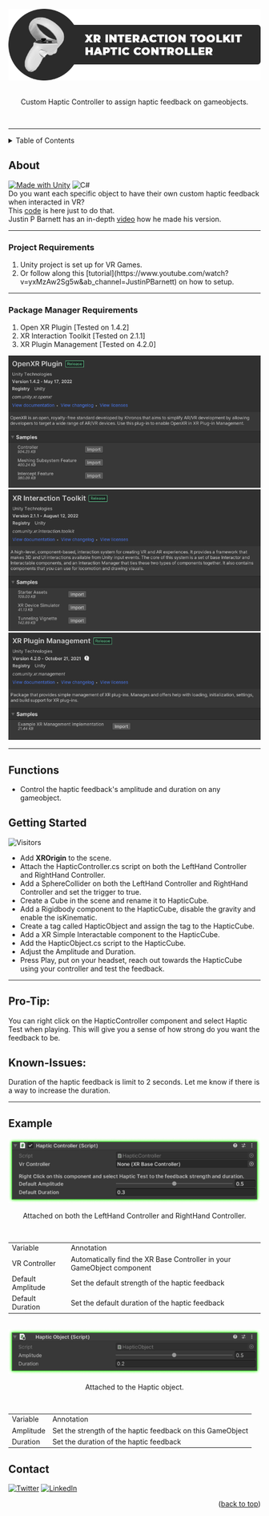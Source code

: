 <a name="readme-top"></a>

<!-- PROJECT LOGO -->
<div align="center">
<a href="https://github.com/hamdanbasri/HapticController-UnityXRInteractionToolkit/blob/main/HapticController.cs">
<img src="images/XITHCLogo.png" alt="Logo">
</a>
<br>
<br>
<p align="center">
Custom Haptic Controller to assign haptic feedback on gameobjects.
</p>
<br>
</div>
<hr>



<!-- TABLE OF CONTENTS -->
<details>
  <summary>Table of Contents</summary>
  <ol>
    <li><a href="#about">About</a></li>
    <li><a href="#functions">Functions</a></li>
    <li><a href="#getting-started">Getting Started</a></li>
    <li><a href="#example">Example</a></li>
    <li><a href="#contact">Contact</a></li>
  </ol>
</details>

<!-- ABOUT THE PROJECT -->
## About

[![Made with Unity](https://img.shields.io/badge/Made%20with-Unity-57b9d3.svg?style=for-the-badge&logo=unity)](https://unity3d.com)
![C#](https://img.shields.io/badge/C%23-239120?style=for-the-badge&logo=c-sharp&logoColor=white)
</br>
Do you want each specific object to have their own custom haptic feedback when interacted in VR?
</br>
This [code](https://github.com/hamdanbasri/HapticController-UnityXRInteractionToolkit/blob/main/HapticController.cs) is here just to do that.
<br>
Justin P Barnett has an in-depth [video](https://www.youtube.com/watch?v=-5tiV-lyYP8&ab_channel=JustinPBarnett) how he made his version.

<hr>



  <h3>Project Requirements</h3>
    <ol>
      <li>Unity project is set up for VR Games.</li>
      <li>Or follow along this [tutorial](https://www.youtube.com/watch?v=yxMzAw2Sg5w&ab_channel=JustinPBarnett) on how to setup.</li> 
    </ol>


<hr>

  <h3>Package Manager Requirements</h3>
    <td>
      <ol>
        <li>Open XR Plugin [Tested on 1.4.2]</li>
        <li>XR Interaction Toolkit [Tested on 2.1.1]</li>
        <li>XR Plugin Management [Tested on 4.2.0]</li>
      </ol>  
    </td>

<div align="center">
<img src="images/OpenXRPluginVersionImage.png" alt="OpenXRPluginVersionImage">
<img src="images/XRInteractionToolkitVersionImage.png" alt="XRInteractionToolkitVersionImage">
<img src="images/XRPluginManagementVersionImage.png" alt="XRPluginManagementVersion">
</div>
<hr>

<!-- FUNCTIONS -->
## Functions


* Control the haptic feedback's amplitude and duration on any gameobject.  

<!-- GETTING STARTED -->
## Getting Started
![Visitors](https://api.visitorbadge.io/api/visitors?path=https%3A%2F%2Fgithub.com%2Fhamdanbasri%2FHapticController-UnityXRInteractionToolkit&label=Visitors&countColor=%23263759&style=flat)
* Add <strong>XROrigin</strong> to the scene.
* Attach the HapticController.cs script on both the LeftHand Controller and RightHand Controller.
* Add a SphereCollider on both the LeftHand Controller and RightHand Controller and set the trigger to true.
* Create a Cube in the scene and rename it to HapticCube.
* Add a Rigidbody component to the HapticCube, disable the gravity and enable the isKinematic.
* Create a tag called HapticObject and assign the tag to the HapticCube.
* Add a XR Simple Interactable component to the HapticCube.
* Add the HapticObject.cs script to the HapticCube.
* Adjust the Amplitude and Duration.
* Press Play, put on your headset, reach out towards the HapticCube using your controller and test the feedback.

<hr>

<h2>Pro-Tip:</h2>
You can right click on the HapticController component and select Haptic Test when playing. This will give you a sense of how strong do you want the feedback to be.

<h2>Known-Issues:</h2>
Duration of the haptic feedback is limit to 2 seconds. Let me know if there is a way to increase the duration.

<hr>

<!-- USAGE EXAMPLES -->
## Example

<div align="center">
<img src="images/HapticControllerExampleImage.png" alt="Sample">
<p align="center">
Attached on both the LeftHand Controller and RightHand Controller.
</p>
</br>
        <table>
        <tr>
            <td>Variable</td>
            <td>Annotation</td>
        </tr>
        <tr>
            <td>VR Controller</td>
            <td>Automatically find the XR Base Controller in your GameObject component</td>
        </tr>
        <tr>
            <td>Default Amplitude</td>
            <td>Set the default strength of the haptic feedback</td>
        </tr>
        <tr>
            <td>Default Duration</td>
            <td>Set the default duration of the haptic feedback</td>
        </tr>
        </table>
</div>

<br>

<div align="center">
<img src="images/HapticObjectExampleImage.png" alt="Sample">
<p align="center">
Attached to the Haptic object.
</p>
</br>
        <table>
        <tr>
            <td>Variable</td>
            <td>Annotation</td>
        </tr>
        <tr>
            <td>Amplitude</td>
            <td>Set the strength of the haptic feedback on this GameObject</td>
        </tr>
        <tr>
            <td>Duration</td>
            <td>Set the duration of the haptic feedback</td>
        </tr>
        </table>
</div>

<!-- CONTACT -->
## Contact

[![Twitter](https://img.shields.io/badge/Twitter-1DA1F2?style=for-the-badge&logo=twitter&logoColor=white)](https://twitter.com/its_danisauraus)
[![LinkedIn][linkedin-shield]][linkedin-url]

<p align="right">(<a href="#readme-top">back to top</a>)</p>

<!-- MARKDOWN LINKS & IMAGES -->
<!-- https://www.markdownguide.org/basic-syntax/#reference-style-links -->
[linkedin-shield]: https://img.shields.io/badge/-LinkedIn-black.svg?style=for-the-badge&logo=linkedin&colorB=555
[linkedin-url]: https://linkedin.com/in/hamdanbasri

